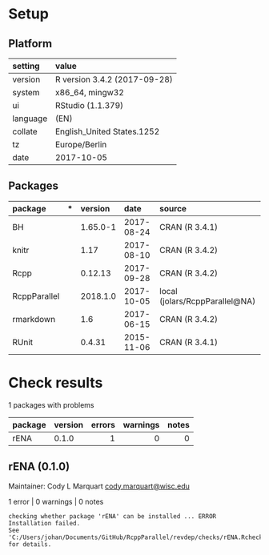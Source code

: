 # Setup

## Platform

|setting  |value                        |
|:--------|:----------------------------|
|version  |R version 3.4.2 (2017-09-28) |
|system   |x86_64, mingw32              |
|ui       |RStudio (1.1.379)            |
|language |(EN)                         |
|collate  |English_United States.1252   |
|tz       |Europe/Berlin                |
|date     |2017-10-05                   |

## Packages

|package      |*  |version  |date       |source                         |
|:------------|:--|:--------|:----------|:------------------------------|
|BH           |   |1.65.0-1 |2017-08-24 |CRAN (R 3.4.1)                 |
|knitr        |   |1.17     |2017-08-10 |CRAN (R 3.4.2)                 |
|Rcpp         |   |0.12.13  |2017-09-28 |CRAN (R 3.4.2)                 |
|RcppParallel |   |2018.1.0 |2017-10-05 |local (jolars/RcppParallel@NA) |
|rmarkdown    |   |1.6      |2017-06-15 |CRAN (R 3.4.2)                 |
|RUnit        |   |0.4.31   |2015-11-06 |CRAN (R 3.4.1)                 |

# Check results

1 packages with problems

|package |version | errors| warnings| notes|
|:-------|:-------|------:|--------:|-----:|
|rENA    |0.1.0   |      1|        0|     0|

## rENA (0.1.0)
Maintainer: Cody L Marquart <cody.marquart@wisc.edu>

1 error  | 0 warnings | 0 notes

```
checking whether package 'rENA' can be installed ... ERROR
Installation failed.
See 'C:/Users/johan/Documents/GitHub/RcppParallel/revdep/checks/rENA.Rcheck/00install.out' for details.
```

